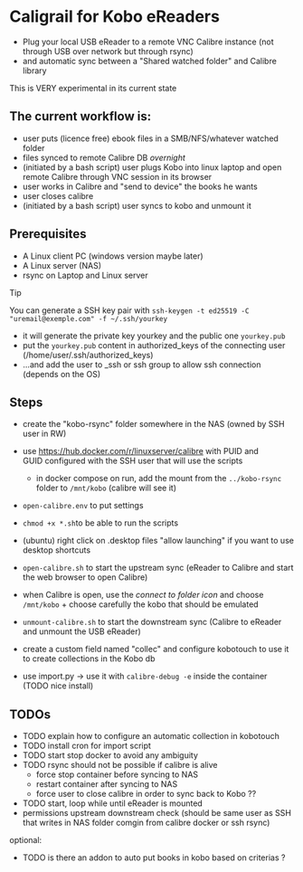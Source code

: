 # Caligrail for Kobo eReaders
- Plug your local USB eReader to a remote VNC Calibre instance (not through USB over network but through rsync)
- and automatic sync between a "Shared watched folder" and Calibre library 

This is VERY experimental in its current state

## The current workflow is:

- user puts (licence free) ebook files in a SMB/NFS/whatever watched folder 
- files synced to remote Calibre DB *overnight* 
- (initiated by a bash script) user plugs Kobo into linux laptop and open remote Calibre through VNC session in its browser
- user works in Calibre and "send to device" the books he wants 
- user closes calibre 
- (initiated by a bash script) user syncs to kobo and unmount it

## Prerequisites
- A Linux client PC (windows version maybe later)
- A Linux server (NAS)
- rsync on Laptop and Linux server


> [!TIP]
> You can generate a SSH key pair with `ssh-keygen -t ed25519 -C "uremail@exemple.com" -f ~/.ssh/yourkey`
> - it will generate the private key yourkey and the public one `yourkey.pub`
> - put the `yourkey.pub` content in authorized_keys of the connecting user (/home/user/.ssh/authorized_keys)
> - ...and add the user to _ssh or ssh group to allow ssh connection (depends on the OS)

## Steps

- create the "kobo-rsync" folder somewhere in the NAS (owned by SSH user in RW)

- use https://hub.docker.com/r/linuxserver/calibre with PUID and GUID configured with the SSH user that will use the scripts
  - in docker compose on run, add the mount from the `../kobo-rsync` folder to `/mnt/kobo` (calibre will see it)

- `open-calibre.env` to put settings

- `chmod +x *.sh`to be able to run the scripts

- (ubuntu) right click on .desktop files "allow launching" if you want to use desktop shortcuts

- `open-calibre.sh` to start the upstream sync (eReader to Calibre and start the web browser to open Calibre)

- when Calibre is open, use the *connect to folder icon* and choose `/mnt/kobo` + choose carefully the kobo that should be emulated

- `unmount-calibre.sh` to start the downstream sync (Calibre to eReader and unmount the USB eReader)

- create a custom field named "collec" and configure kobotouch to use it to create collections in the Kobo db

- use import.py -> use it with `calibre-debug -e` inside the container (TODO nice install)


## TODOs

- TODO explain how to configure an automatic collection in kobotouch
- TODO install cron for import script
- TODO start stop docker to avoid any ambiguity
- TODO rsync should not be possible if calibre is alive
  - force stop container before syncing to NAS
  - restart container after syncing to NAS
  - force user to close calibre in order to sync back to Kobo ??
- TODO start, loop while until eReader is mounted
- permissions upstream downstream check (should be same user as SSH that writes in NAS folder comgin from calibre docker or ssh rsync)

optional:

- TODO is there an addon to auto put books in kobo based on criterias ?
